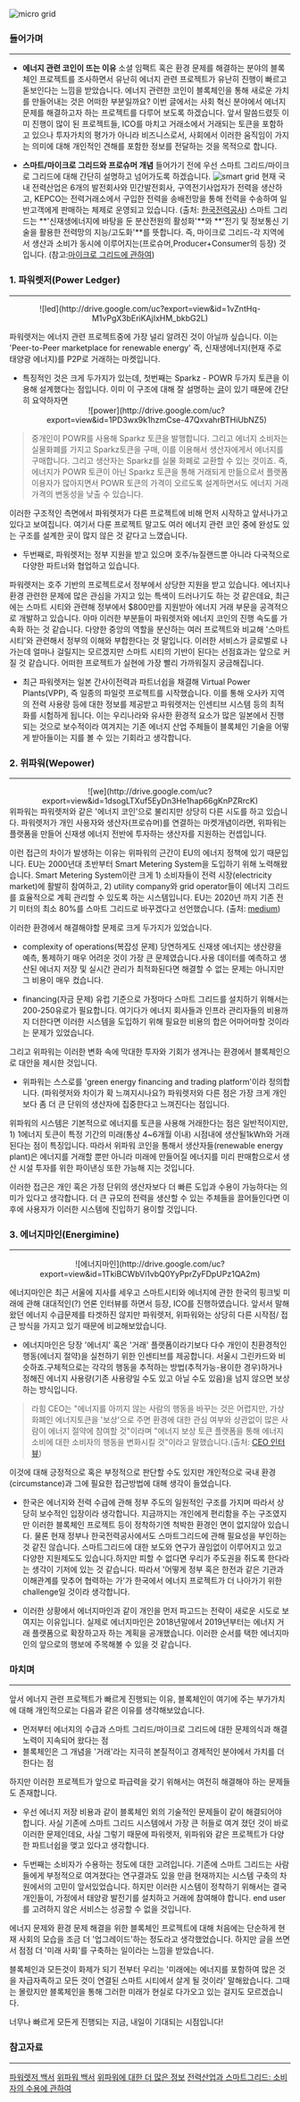 ![micro grid](http://drive.google.com/uc?export=view&id=1LQzMB0Z9JZimX8ET8gOIqr0KTA4CUDmB)

### 들어가며
--- 
 - **에너지 관련 코인이 뜨는 이유**
  소셜 임팩트 혹은 환경 문제를 해결하는 분야의 블록체인 프로젝트를 조사하면서 유난히 에너지 관련 프로젝트가 유난히 진행이 빠르고 돋보인다는 느낌을 받았습니다. 에너지 관련한 코인이 블록체인을 통해 새로운 가치를 만들어내는 것은 어떠한 부분일까요? 
이번 글에서는 사회 혁신 분야에서 에너지 문제를 해결하고자 하는 프로젝트를 다루어 보도록 하겠습니다. 
앞서 말씀드렸듯 이미 진행이 많이 된 프로젝트들, ICO를 마치고 거래소에서 거래되는 토큰을 포함하고 있으나 투자가치의 평가가 아니라 비즈니스로서, 사회에서 이러한 움직임이 가지는 의미에 대해 개인적인 견해를 포함한 정보를 전달하는 것을 목적으로 합니다. 


- **스마트/마이크로 그리드와 프로슈머 개념**
들어가기 전에 우선 스마트 그리드/마이크로 그리드에 대해 간단히 설명하고 넘어가도록 하겠습니다.
![smart grid](http://drive.google.com/uc?export=view&id=1BKWTH0ROSTfjzps4cjb-HLIfXOGcB30C)
현재 국내 전력산업은 6개의 발전회사와 민간발전회사, 구역전기사업자가 전력을 생산하고, KEPCO는 전력거래소에서 구입한 전력을 송배전망을 통해 전력을 수송하여 일반고객에게 판매하는 체제로 운영되고 있습니다. (출처: [한국전력공사](https://home.kepco.co.kr/kepco/KO/C/htmlView/KOCDHP00201.do?menuCd=FN05030502))
스마트 그리드는 **'신재생에너지에 바탕을 둔 분산전원의 활성화'**와 **'전기 및 정보통신 기술을 활용한 전력망의 지능/고도화'**를  뜻합니다. 즉, 마이크로 그리드-각 지역에서 생산과 소비가 동시에 이루어지는(프로슈머,Producer+Consumer의 등장) 것입니다. (참고:[마이크로 그리드에 관하여](http://blog.lgcns.com/957?category=515142))

### 1. 파워렛저(Power Ledger)
---
<center>![led](http://drive.google.com/uc?export=view&id=1vZntHq-M1vPgX3bEriKAjIxHM_bkbG2L)</center>

파워렛저는 에너지 관련 프로젝트중에 가장 널리 알려진 것이 아닐까 싶습니다. 이는 'Peer-to-Peer marketplace for renewable energy' 즉, 신재생에너지(현재 주로 태양광 에너지)를 P2P로 거래하는 마켓입니다. 

- 특징적인 것은 크게 두가지가 있는데, 첫번째는 Sparkz - POWR 두가지 토큰을 이용해 설계했다는 점입니다. 이미 이 구조에 대해 잘 설명하는 [글](https://steemit.com/coinkorea/@seungjae1012/power-ledger-powr)이 있기 때문에 간단히 요약하자면 
  <center>![power](http://drive.google.com/uc?export=view&id=1PD3wx9k1hzmCse-47QxvahrBTHiUbNZ5)</center> 

> 중개인이 POWR를 사용해 Sparkz 토큰을 발행합니다. 그리고 에너지 소비자는 실물화폐를 가지고 Sparkz토큰을 구매, 이를 이용해서 생산자에게서 에너지를 구매합니다. 그리고 생산자는 Sparkz를 실물 화폐로 교환할 수 있는 것이죠.
 즉, 에너지가 POWR 토큰이 아닌 Sparkz 토큰을 통해 거래되게 만듦으로서 플랫폼 이용자가 많아지면서 POWR 토큰의 가격이 오르도록 설계하면서도 에너지 거래 가격의 변동성을 낮출 수 있습니다.

이러한 구조적인 측면에서 파워렛저가 다른 프로젝트에 비해 먼저 시작하고 앞서나가고 있다고 보여집니다. 여기서 다룬 프로젝트 말고도 여러 에너지 관련 코인 중에 완성도 있는 구조를 설계한 곳이 많지 않은 것 같다고 느꼈습니다.


- 두번째로, 파워렛저는 정부 지원을 받고 있으며 호주/뉴질랜드뿐 아니라 다국적으로 다양한 파트너와 협업하고 있습니다.    

파워렛저는 호주 기반의 프로젝트로서 정부에서 상당한 지원을 받고 있습니다. 에너지나 환경 관련한 문제에 많은 관심을 가지고 있는 특색이 드러나기도 하는 것 같은데요, 최근에는 스마트 시티와 관련해 정부에서 $800만를 지원받아 에너지 거래 부문을 공격적으로 개발하고 있습니다.
아마 이러한 부분들이 파워렛저와 에너지 코인의 진행 속도를 가속화 하는 것 같습니다. 다양한 중앙의 역할을 분산하는 여러 프로젝트와 비교해 '스마트시티'와 관련해서 정부의 이해와 부합한다는 것 말입니다. 이러한 서비스가 글로벌로 나가는데 얼마나 걸릴지는 모르겠지만 스마트 시티의 기반이 된다는 선점효과는 앞으로 커질 것 같습니다. 어떠한 프로젝트가 실현에 가장 빨리 가까워질지 궁금해집니다.

- 최근 파워렛저는 일본 간사이전력과 파트너쉽을 채결해 Virtual Power Plants(VPP), 즉 일종의 파일럿 프로젝트를 시작했습니다. 이를 통해 오사카 지역의 전력 사용량 등에 대한 정보를 제공받고 파워렛저는 인센티브 시스템 등의 최적화를 시험하게 됩니다. 이는 우리나라와 유사한 환경적 요소가 많은 일본에서 진행되는 것으로 보수적이라 여겨지는 기존 에너지 산업 주체들이 블록체인 기술을 어떻게 받아들이는 지를 볼 수 있는 기회라고 생각합니다. 

### 2. 위파워(Wepower)
---

<center>![we](http://drive.google.com/uc?export=view&id=1dsogLTXuf5EyDn3He1hap66gKnPZRrcK)</center>
위파워는 파워렛저와 같은 '에너지 코인'으로 불리지만 상당히 다른 시도를 하고 있습니다. 파워렛저가 개인 사용자와 생산자(프로슈머)를 연결하는 마켓개념이라면, 위파워는 플랫폼을 만들어 신재생 에너지 전반에 투자하는 생산자를 지원하는 컨셉입니다.

이런 접근의 차이가 발생하는 이유는 위파워의 근간이 EU의 에너지 정책에 있기 때문입니다. EU는 2000년대 초반부터 Smart Metering System을 도입하기 위해 노력해왔습니다. Smart Metering System이란 크게 1) 소비자들이 전력 시장(electricity market)에 활발히 참여하고, 2) utility company와 grid operator들이 에너지 그리드를 효율적으로 계획 관리할 수 있도록 하는 시스템입니다. EU는 2020년 까지 기존 전기 미터의 최소 80%를 스마트 그리드로 바꾸겠다고 선언했습니다. (출처: [medium](https://medium.com/wepower/wepower-green-energy-for-all-europeans-46d414c0ce57))

이러한 환경에서 해결해야할 문제로 크게 두가지가 있었습니다.

- complexity of operations(복잡성 문제)
당연하게도 신재생 에너지는 생산량을 예측, 통제하기 매우 어려운 것이 가장 큰 문제였습니다.사용 데이터를 예측하고 생산된 에너지 저장 및 실시간 관리가 최적화된다면 해결할 수 없는 문제는 아니지만 그 비용이 매우 컸습니다.

-  financing(자금 문제)
유럽 기준으로 가정마다 스마트 그리드를 설치하기 위해서는 200-250유로가 필요합니다. 여기다가 에너지 회사들과 인프라 관리자들의 비용까지 더한다면 이러한 시스템을 도입하기 위해 필요한 비용의 합은 어마어마할 것이라는 문제가 있었습니다.

그리고 위파워는 이러한 변화 속에 막대한 투자와 기회가 생겨나는 환경에서 블록체인으로 대안을 제시한 것입니다.

- 위파워는 스스로를 'green energy financing and trading platform'이라 정의합니다. (파워렛저와 차이가 확 느껴지시나요?) 파워렛저와 다른 점은 가장 크게 개인보다 좀 더 큰 단위의 생산자에 집중한다고 느껴진다는 점입니다.

위파워의 시스템은 기본적으로 에너지를 토큰을 사용해 거래한다는 점은 일반적이지만, 1) 1에너지 토큰이 특정 기간의 미래(통상 4~6개월 이내) 시점내에 생산될1kWh와 거래된다는 점이 특징입니다. 따라서 위파워 코인을 통해서 생산자들(renewable energy plant)은  에너지를 거래할 뿐만 아니라 미래에 만들어질 에너지를 미리 판매함으로서 생산 시설 투자를 위한 파이낸싱 또한 가능해 지는 것입니다. 

 이러한 접근은 개인 혹은 가정 단위의 생산자보다 더 빠른 도입과 수용이 가능하다는 의미가 있다고 생각합니다. 더 큰 규모의 전력을 생산할 수 있는 주체들을 끌어들인다면 이후에 사용자가 이러한 시스템에 진입하기 용이할 것입니다. 

### 3. 에너지마인(Energimine)
---

<center>![에너지마인](http://drive.google.com/uc?export=view&id=1TkiBCWbVi1vbQ0YyPprZyFDpUPz1QA2m)</center>

 에너지마인은 최근 서울에 지사를 세우고 스마트시티와 에너지에 관한 한국의 핑크빛 미래에 관해 대대적인(?) 언론 인터뷰를 하면서 등장, ICO를 진행하였습니다. 앞서서 말해왔던 에너지 수급문제를 타겟하진 않지만 파워렛저, 위파워와는 상당히 다른 시작점/ 접근 방식을 가지고 있기 때문에 비교해보았습니다.

-  에너지마인은 당장 '에너지' 혹은 '거래' 플랫폼이라기보다 다수 개인이 친환경적인 행동(에너지 절약)을 실천하기 위한 인센티브를 제공합니다. 서울시 그린카드와 비슷하죠.구체적으로는 각각의 행동을 추적하는 방법(추적가능-용이한 경우)하거나 정해진 에너지 사용량(기존 사용량일 수도 있고 아닐 수도 있음)을 넘지 않으면 보상하는 방식입니다.

>  라힘 CEO는 "에너지를 아끼지 않는 사람의 행동을 바꾸는 것은 어렵지만, 가상화폐인 에너지토큰을 '보상'으로 주면 환경에 대한 관심 여부와 상관없이 많은 사람이 에너지 절약에 참여할 것"이라며 "에너지 보상 토큰 플랫폼을 통해 에너지 소비에 대한 소비자의 행동을 변화시킬 것"이라고 말했습니다.(출처: [CEO 인터뷰](http://biz.chosun.com/site/data/html_dir/2018/04/11/2018041102994.html))

이것에 대해 긍정적으로 혹은 부정적으로 판단할 수도 있지만 개인적으로 국내 환경(circumstance)과 그에 필요한 접근방법에 대해 생각이 들었습니다. 

- 한국은 에너지와 전력 수급에 관해 정부 주도의 일원적인 구조를 가지며 따라서 상당히 보수적인 입장이라 생각합니다. 지금까지는 개인에게 편리함을 주는 구조였지만 이러한 블록체인 프로젝트 등이 정착하기엔 척박한 환경인 면이 없지않아 있습니다.
물론 현재 정부나 한국전력공사에서도 스마트그리드에 관해 필요성을 부인하는 것 같진 않습니다. 스마트그리드에 대한 보도와 연구가 끊임없이 이루어지고 있고 다양한 지원제도도 있습니다.하지만 피할 수 없다면 우리가 주도권을 쥐도록 한다라는 생각이 기저에 있는 것 같습니다.
따라서  '어떻게 정부 혹은 한전과 같은 기관과 이해관계를 맞추어 협력하는 가'가 한국에서 에너지 프로젝트가 더 나아가기 위한 challenge일 것이라 생각합니다.

- 이러한 상황에서 에너지마인과 같이 개인을 먼저 파고드는 전략이 새로운 시도로 보여지는 이유입니다. 실제로 에너지마인은 2018년말에서 2019년부터는 에너지 거래 플랫폼으로 확장하고자 하는 계획을 공개했습니다. 이러한 순서를 택한 에너지마인의 앞으로의 행보에 주목해볼 수 있을 것 같습니다.

###  마치며
---

 앞서 에너지 관련 프로젝트가 빠르게 진행되는 이유, 블록체인이 여기에 주는 부가가치에 대해 개인적으로는 다음과 같은 이유를 생각해보았습니다. 

-  먼저부터 에너지의 수급과 스마트 그리드/마이크로 그리드에 대한 문제의식과 해결노력이 지속되어 왔다는 점
-  블록체인은 그 개념을 '거래'라는 지극히 본질적이고 경제적인 분야에서 가치를 더한다는 점

 하지만 이러한 프로젝트가 앞으로 파급력을 갖기 위해서는 여전히 해결해야 하는 문제들도 존재합니다. 
- 우선 에너지 저장 비용과 같이 블록체인 외의 기술적인 문제들이 같이 해결되어야 합니다. 사실 기존에 스마트 그리드 시스템에서 가장 큰 허들로 여겨 졌던 것이 바로 이러한 문제인데요, 사실 그렇기 때문에 파워렛저, 위파워와 같은 프로젝트가 다양한 파트너쉽을 맺고 있다고 생각합니다.

- 두번째는 소비자가 수용하는 정도에 대한 고려입니다. 기존에 스마트 그리드는 사람들에게 부정적으로 여겨졌다는 연구결과도 있을 만큼 현재까지는 시스템 구축의 차원에서의 고민이 앞서있었습니다. 하지만 이러한 시스템이 정착하기 위해서는 결국 개인들이, 가정에서 태양광 발전기를 설치하고 거래에 참여해야 합니다. end user를 고려하지 않은 서비스는 성공할 수 없을 것입니다.

 에너지 문제와 환경 문제 해결을 위한 블록체인 프로젝트에 대해 처음에는 단순하게 현재 사회의 모습을 조금 더 '업그레이드'하는 정도라고 생각했었습니다. 하지만 글을 쓰면서 점점 더 '미래 사회'를 구축하는 일이라는 느낌을 받았습니다.

블록체인과 모든것이 화제가 되기 전부터 우리는 '미래에는 에너지를 포함하여 많은 것을 자급자족하고 모든 것이 연결된 스마트 시티에서 살게 될 것이라' 말해왔습니다. 그때는 몰랐지만 블록체인을 통해 그러한 미래가 현실로 다가오고 있는 걸지도 모르겠습니다.

 너무나 빠르게 모든게 진행되는 지금, 내일이 기대되는 시점입니다! 


### 참고자료
--- 

[파워렛저 백서](https://powerledger.io/media/Power-Ledger-Whitepaper-v8.pdf)
[위파워 백서](https://drive.google.com/file/d/0B_OW_EddXO5RWWFVQjJGZXpQT3c/view)
[위파워에 대한 더 많은 정보](https://medium.com/wepower/wepower-engineering-teams-blog-2-top-5-questions-from-the-community-f0b05beca8fc)
[전력산업과 스마트그리드: 소비자의 수용에 관하여](https://www2.deloitte.com/kr/ko/pages/energy-and-resources/articles/power-industry-smart-grid-20140731.html)